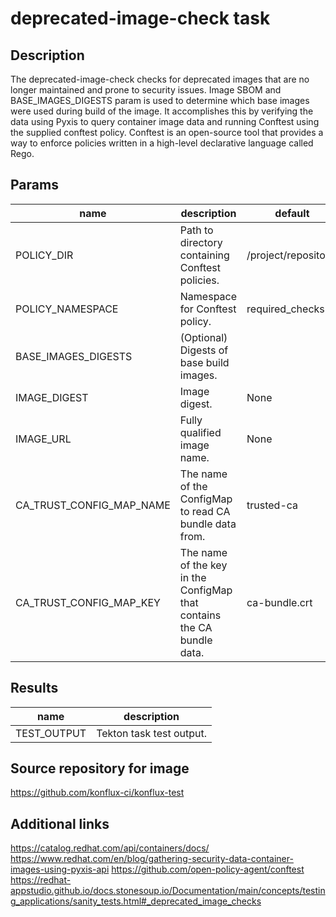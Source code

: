 # deprecated-image-check task

## Description

The deprecated-image-check checks for deprecated images that are no longer maintained and prone to security issues.
Image SBOM and BASE_IMAGES_DIGESTS param is used to determine which base images were used during build of the image.
It accomplishes this by verifying the data using Pyxis to query container image data and running Conftest using the
supplied conftest policy. Conftest is an open-source tool that provides a way to enforce policies written
in a high-level declarative language called Rego.

## Params

| name                    | description                                     | default |
|-------------------------|-------------------------------------------------|-|
| POLICY_DIR              | Path to directory containing Conftest policies. | /project/repository/ |
| POLICY_NAMESPACE        | Namespace for Conftest policy.                  | required_checks |
| BASE_IMAGES_DIGESTS     | (Optional) Digests of base build images.        | |
| IMAGE_DIGEST            | Image digest.                                   | None |
| IMAGE_URL               | Fully qualified image name.                     | None |
| CA_TRUST_CONFIG_MAP_NAME|The name of the ConfigMap to read CA bundle data from.| trusted-ca |
| CA_TRUST_CONFIG_MAP_KEY |The name of the key in the ConfigMap that contains the CA bundle data.| ca-bundle.crt |

## Results

| name              | description                               |
|-------------------|-------------------------------------------|
| TEST_OUTPUT       | Tekton task test output.                  |

## Source repository for image

https://github.com/konflux-ci/konflux-test

## Additional links

https://catalog.redhat.com/api/containers/docs/
https://www.redhat.com/en/blog/gathering-security-data-container-images-using-pyxis-api
https://github.com/open-policy-agent/conftest
https://redhat-appstudio.github.io/docs.stonesoup.io/Documentation/main/concepts/testing_applications/sanity_tests.html#_deprecated_image_checks
